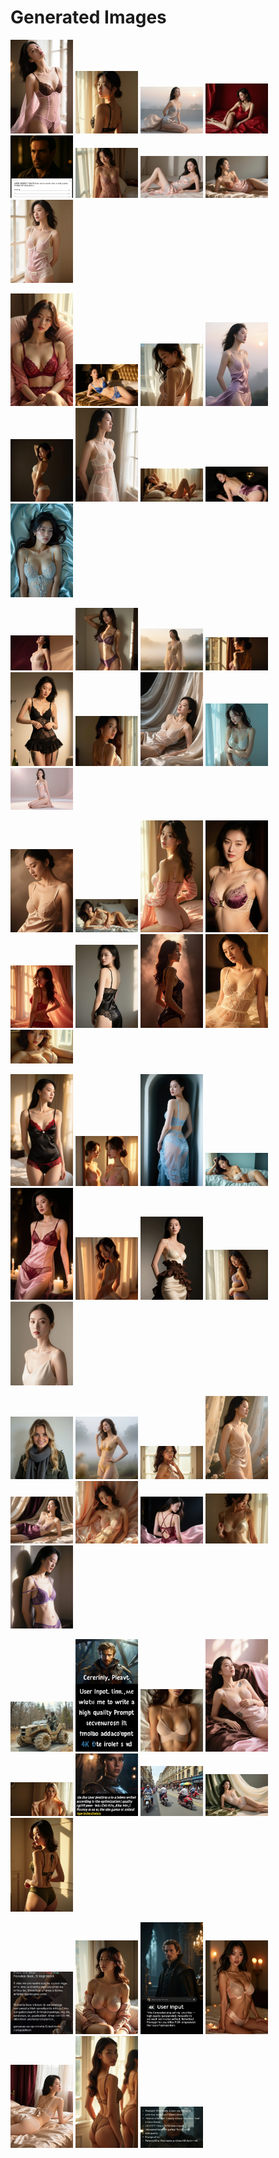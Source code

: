 # Generated Images



<img src="2025_08_29_01.webp" width="100"/> <img src="2025_08_29_02.webp" width="100"/> <img src="2025_08_29_03.webp" width="100"/> <img src="2025_08_29_04.webp" width="100"/> <img src="2025_08_29_05.webp" width="100"/> <img src="2025_08_29_06.webp" width="100"/> <img src="2025_08_29_07.webp" width="100"/> <img src="2025_08_29_08.webp" width="100"/> <img src="2025_08_29_09.webp" width="100"/>

<img src="2025_08_29_10.webp" width="100"/> <img src="2025_08_29_11.webp" width="100"/> <img src="2025_08_29_12.webp" width="100"/> <img src="2025_08_29_13.webp" width="100"/> <img src="2025_08_29_14.webp" width="100"/> <img src="2025_08_29_15.webp" width="100"/> <img src="2025_08_29_16.webp" width="100"/> <img src="2025_08_29_17.webp" width="100"/> <img src="2025_08_29_18.webp" width="100"/>

<img src="2025_08_29_19.webp" width="100"/> <img src="2025_08_29_20.webp" width="100"/> <img src="2025_08_29_21.webp" width="100"/> <img src="2025_08_29_22.webp" width="100"/> <img src="2025_08_29_23.webp" width="100"/> <img src="2025_08_29_24.webp" width="100"/> <img src="2025_08_29_25.webp" width="100"/> <img src="2025_08_29_26.webp" width="100"/> <img src="2025_08_29_27.webp" width="100"/>

<img src="2025_08_29_28.webp" width="100"/> <img src="2025_08_29_29.webp" width="100"/> <img src="2025_08_29_30.webp" width="100"/> <img src="2025_08_29_31.webp" width="100"/> <img src="2025_08_29_32.webp" width="100"/> <img src="2025_08_29_33.webp" width="100"/> <img src="2025_08_29_34.webp" width="100"/> <img src="2025_08_29_35.webp" width="100"/> <img src="2025_08_29_36.webp" width="100"/>

<img src="2025_08_29_37.webp" width="100"/> <img src="2025_08_29_38.webp" width="100"/> <img src="2025_08_29_39.webp" width="100"/> <img src="2025_08_29_40.webp" width="100"/> <img src="2025_08_29_41.webp" width="100"/> <img src="2025_08_29_42.webp" width="100"/> <img src="2025_08_29_43.webp" width="100"/> <img src="2025_08_29_44.webp" width="100"/> <img src="2025_08_29_45.webp" width="100"/>

<img src="2025_08_29_46.webp" width="100"/> <img src="2025_08_29_47.webp" width="100"/> <img src="2025_08_29_48.webp" width="100"/> <img src="2025_08_29_49.webp" width="100"/> <img src="2025_08_29_50.webp" width="100"/> <img src="2025_08_29_51.webp" width="100"/> <img src="2025_08_29_52.webp" width="100"/> <img src="2025_08_29_53.webp" width="100"/> <img src="2025_08_29_54.webp" width="100"/>

<img src="2025_08_29_55.webp" width="100"/> <img src="2025_08_29_56.webp" width="100"/> <img src="2025_08_29_57.webp" width="100"/> <img src="2025_08_29_58.webp" width="100"/> <img src="2025_08_29_59.webp" width="100"/> <img src="2025_08_29_60.webp" width="100"/> <img src="2025_08_29_61.webp" width="100"/> <img src="2025_08_29_62.webp" width="100"/> <img src="2025_08_29_63.webp" width="100"/>

<img src="2025_08_29_64.webp" width="100"/> <img src="2025_08_29_65.webp" width="100"/> <img src="2025_08_29_66.webp" width="100"/> <img src="2025_08_29_67.webp" width="100"/> <img src="2025_08_29_68.webp" width="100"/> <img src="2025_08_29_69.webp" width="100"/> <img src="2025_08_29_70.webp" width="100"/>